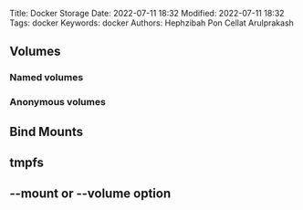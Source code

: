 Title: Docker Storage
Date: 2022-07-11 18:32
Modified: 2022-07-11 18:32
Tags: docker
Keywords: docker
Authors: Hephzibah Pon Cellat Arulprakash

## Volumes

### Named volumes

### Anonymous volumes


## Bind Mounts

## tmpfs

## --mount or --volume option
